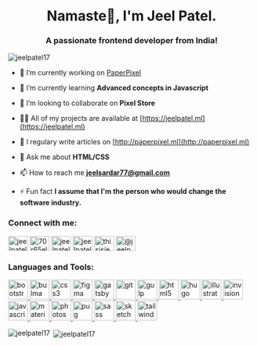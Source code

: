 <h1 align="center">Namaste🙏, I'm Jeel Patel.</h1>
<h3 align="center">A passionate frontend developer from India!</h3>

<p align="left"> <img src="https://komarev.com/ghpvc/?username=jeelpatel17" alt="jeelpatel17" /> </p>

- 🔭 I’m currently working on [PaperPixel](https://github.com/jeelpate17/paperpixel)

- 🌱 I’m currently learning **Advanced concepts in Javascript**

- 👯 I’m looking to collaborate on **Pixel Store**

- 👨‍💻 All of my projects are available at [https://jeelpatel.ml](https://jeelpatel.ml)

- 📝 I regulary write articles on [http://paperpixel.ml](http://paperpixel.ml)

- 💬 Ask me about **HTML/CSS**

- 📫 How to reach me **jeelsardar77@gmail.com**

- ⚡ Fun fact **I assume that I'm the person who would change the software industry.**

<p align="left">
<h3 align="left">Connect with me:</h3>
<a href="https://codepen.io/jeelpatel" target="blank"><img align="center" src="https://cdn.jsdelivr.net/npm/simple-icons@3.0.1/icons/codepen.svg" alt="jeelpatel" height="30" width="40" /></a>
<a href="https://twitter.com/70r65el" target="blank"><img align="center" src="https://cdn.jsdelivr.net/npm/simple-icons@3.0.1/icons/twitter.svg" alt="70r65el" height="30" width="40" /></a>
<a href="https://linkedin.com/in/jeelpatel17" target="blank"><img align="center" src="https://cdn.jsdelivr.net/npm/simple-icons@3.0.1/icons/linkedin.svg" alt="jeelpatel17" height="30" width="40" /></a>
<a href="https://stackoverflow.com/users/jeelpatel17" target="blank"><img align="center" src="https://cdn.jsdelivr.net/npm/simple-icons@3.0.1/icons/stackoverflow.svg" alt="jeelpatel17" height="30" width="40" /></a>
<a href="https://instagram.com/thisisjeelpatel" target="blank"><img align="center" src="https://cdn.jsdelivr.net/npm/simple-icons@3.0.1/icons/instagram.svg" alt="thisisjeelpatel" height="30" width="40" /></a>
<a href="https://medium.com/@jeelpatel17" target="blank"><img align="center" src="https://cdn.jsdelivr.net/npm/simple-icons@3.0.1/icons/medium.svg" alt="@jeelpatel17" height="30" width="40" /></a>
</p>

<h3 align="left">Languages and Tools:</h3>
<p align="left"> <a href="https://getbootstrap.com" target="_blank"> <img src="https://devicons.github.io/devicon/devicon.git/icons/bootstrap/bootstrap-plain.svg" alt="bootstrap" width="40" height="40"/> </a> <a href="https://bulma.io/" target="_blank"> <img src="https://raw.githubusercontent.com/gilbarbara/logos/804dc257b59e144eaca5bc6ffd16949752c6f789/logos/bulma.svg" alt="bulma" width="40" height="40"/> </a> <a href="https://www.w3schools.com/css/" target="_blank"> <img src="https://devicons.github.io/devicon/devicon.git/icons/css3/css3-original-wordmark.svg" alt="css3" width="40" height="40"/> </a> <a href="https://www.figma.com/" target="_blank"> <img src="https://www.vectorlogo.zone/logos/figma/figma-icon.svg" alt="figma" width="40" height="40"/> </a> <a href="https://www.gatsbyjs.com/" target="_blank"> <img src="https://www.vectorlogo.zone/logos/gatsbyjs/gatsbyjs-icon.svg" alt="gatsby" width="40" height="40"/> </a> <a href="https://git-scm.com/" target="_blank"> <img src="https://www.vectorlogo.zone/logos/git-scm/git-scm-icon.svg" alt="git" width="40" height="40"/> </a> <a href="https://gulpjs.com" target="_blank"> <img src="https://devicons.github.io/devicon/devicon.git/icons/gulp/gulp-plain.svg" alt="gulp" width="40" height="40"/> </a> <a href="https://www.w3.org/html/" target="_blank"> <img src="https://devicons.github.io/devicon/devicon.git/icons/html5/html5-original-wordmark.svg" alt="html5" width="40" height="40"/> </a> <a href="https://gohugo.io/" target="_blank"> <img src="https://api.iconify.design/logos-hugo.svg" alt="hugo" width="40" height="40"/> </a> <a href="https://www.adobe.com/in/products/illustrator.html" target="_blank"> <img src="https://www.vectorlogo.zone/logos/adobe_illustrator/adobe_illustrator-icon.svg" alt="illustrator" width="40" height="40"/> </a> <a href="https://www.invisionapp.com/" target="_blank"> <img src="https://www.vectorlogo.zone/logos/invisionapp/invisionapp-icon.svg" alt="invision" width="40" height="40"/> </a> <a href="https://developer.mozilla.org/en-US/docs/Web/JavaScript" target="_blank"> <img src="https://devicons.github.io/devicon/devicon.git/icons/javascript/javascript-original.svg" alt="javascript" width="40" height="40"/> </a> <a href="https://materializecss.com/" target="_blank"> <img src="https://raw.githubusercontent.com/prplx/svg-logos/5585531d45d294869c4eaab4d7cf2e9c167710a9/svg/materialize.svg" alt="materialize" width="40" height="40"/> </a> <a href="https://www.photoshop.com/en" target="_blank"> <img src="https://devicons.github.io/devicon/devicon.git/icons/photoshop/photoshop-plain.svg" alt="photoshop" width="40" height="40"/> </a> <a href="https://pugjs.org" target="_blank"> <img src="https://cdn.worldvectorlogo.com/logos/pug.svg" alt="pug" width="40" height="40"/> </a> <a href="https://sass-lang.com" target="_blank"> <img src="https://devicons.github.io/devicon/devicon.git/icons/sass/sass-original.svg" alt="sass" width="40" height="40"/> </a> <a href="https://www.sketch.com/" target="_blank"> <img src="https://www.vectorlogo.zone/logos/sketchapp/sketchapp-icon.svg" alt="sketch" width="40" height="40"/> </a> <a href="https://tailwindcss.com/" target="_blank"> <img src="https://www.vectorlogo.zone/logos/tailwindcss/tailwindcss-icon.svg" alt="tailwind" width="40" height="40"/> </a> </p>

<p><img align="left" src="https://github-readme-stats.vercel.app/api/top-langs/?username=jeelpatel17&layout=compact" alt="jeelpatel17" /></p>

<p>&nbsp;<img align="center" src="https://github-readme-stats.vercel.app/api?username=jeelpatel17&show_icons=true" alt="jeelpatel17" /></p>
